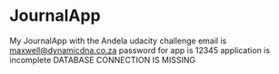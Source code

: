 # JournalApp
My JournalApp with the Andela udacity challenge
email is maxwell@dynamicdna.co.za
password for app is 12345
application is incomplete DATABASE CONNECTION IS MISSING 
